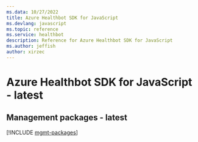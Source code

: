```yaml
---
ms.data: 10/27/2022
title: Azure Healthbot SDK for JavaScript
ms.devlang: javascript
ms.topic: reference
ms.service: healthbot
description: Reference for Azure Healthbot SDK for JavaScript
ms.author: jeffish
author: xirzec
---
```

# Azure Healthbot SDK for JavaScript - latest

## Management packages - latest
[!INCLUDE [mgmt-packages](healthbot-mgmt-index.md)]